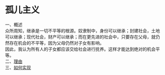 # 孤儿主义<br>
一、概述<br>
众所周知，继承是一切不平等的根源。奴隶制中，身份可以继承；封建社会，土地可以继承；现代社会，财产可以继承；而在更先进的社会中，只要存在父母，就仍然存在机会的不平等，因为父母仍然对子女有影响。<br>
因此，我认为所有人的子女都应该交给社会进行抚养。这样才能达到绝对的机会平等。<br>
二、<a href="https://lycegg.github.io/reason.md">理由<a><br>
三、<a href="https://lycegg.github.io/realize.md">如何实现<a><br>
